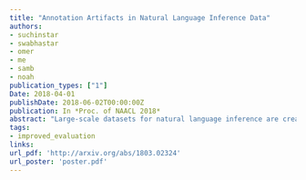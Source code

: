 ```yaml
---
title: "Annotation Artifacts in Natural Language Inference Data"
authors:
- suchinstar
- swabhastar
- omer
- me
- samb
- noah
publication_types: ["1"]
Date: 2018-04-01
publishDate: 2018-06-02T00:00:00Z
publication: In *Proc. of NAACL 2018*
abstract: "Large-scale datasets for natural language inference are created by presenting crowd workers with a sentence (premise), and asking them to generate three new sentences (hypotheses) that it entails, contradicts, or is logically neutral with respect to. We show that, in a significant portion of such data, this protocol leaves clues that make it possible to identify the label by looking only at the hypothesis, without observing the premise. Specifically, we show that a simple text categorization model can correctly classify the hypothesis alone in about 67% of SNLI (Bowman et al., 2015) and 53% of MultiNLI (Williams et al., 2018). Our analysis reveals that specific linguistic phenomena such as negation and vagueness are highly correlated with certain inference classes. Our findings suggest that the success of natural language inference models to date has been overestimated, and that the task remains a hard open problem."
tags:
- improved_evaluation
links:
url_pdf: 'http://arxiv.org/abs/1803.02324'
url_poster: 'poster.pdf'
---
```

